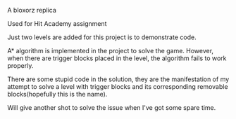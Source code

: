 A bloxorz replica

Used for Hit Academy assignment

Just two levels are added for this project is to demonstrate code.

A* algorithm is implemented in the project to solve the game. However, when there are trigger blocks placed in the level, the algorithm fails to work properly.

There are some stupid code in the solution, they are the manifestation of my attempt to solve a level with trigger blocks and its corresponding removable blocks(hopefully this is the name).

Will give another shot to solve the issue when I've got some spare time.
